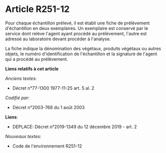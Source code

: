 # Article R251-12

Pour chaque échantillon prélevé, il est établi une fiche de prélèvement d'échantillon en deux exemplaires. Un exemplaire est
conservé par le service dont relève l'agent ayant procédé au prélèvement, l'autre est adressé au laboratoire devant procéder
à l'analyse.

La fiche indique la dénomination des végétaux, produits végétaux ou autres objets, le numéro d'identification de
l'échantillon et la signature de l'agent qui a procédé au prélèvement.

**Liens relatifs à cet article**

_Anciens textes_:

  - Décret n°77-1300 1977-11-25 art. 5 al. 2

_Codifié par_:

  - Décret n°2003-768 du 1 août 2003

**Liens**:

  - DEPLACE: Décret n°2019-1349 du 12 décembre 2019 - art. 2

_Nouveaux textes_:

  - Code de l'environnement R251-12
